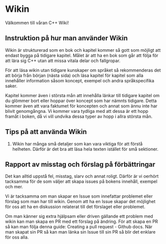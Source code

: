 # **Wikin**

Välkommen till våran C++ Wiki!

## **Instruktion på hur man använder Wikin**

Wikin är strukturerad som en bok och kapitel kommer så gott som möjligt att endast bygga på tidigare kapitel. Målet är att ha en bok som går att följa för att lära sig C++ utan att missa vitala delar och fallgropar.

För att läsa wikin utan tidigare kunskaper om språket så rekommenderas det att börja från början (nästa sida) och läsa kapitel för kapitel som alla innehåller information såsom koncept, exempel och andra språkspecifika saker.

Kapitel kommer även i största mån att innehålla länkar till tidigare kapitel om du glömmer bort eller hoppar över koncept som har nämnts tidigare. Detta kommer även att vara faktumet för koncepten och annat som ännu inte har blivit genomgångna. Vi kommer vara tydliga med att dessa är ett hopp framåt i boken, då vi vill undvika dessa typer av hopp i allra största mån.

## **Tips på att använda Wikin**

1. Wikin har många små detaljer som kan vara viktiga för att förstå helheten. Därför är det bra att läsa hela texten istället för små sektioner.

## **Rapport av misstag och förslag på förbättringar**

Det kan alltid uppstå fel, misstag, slarv och annat roligt. Därför är vi oerhört tacksamma för de som väljer att skapa issues på bokens innehåll, exempel och mer.

Vi är tacksamma om man skapar en Issue som innefattar problemet eller förslag som man har till wikin. Genom att ha en Issue skapar det möjlighet för oss att ha en diskussion relaterat till det förslaget eller problemet.

Om man känner sig extra hjälpsam eller driven gällande ett problem med wikin kan man skapa en PR med ett förslag på ändring. För att skapa en PR så kan man följa denna guide: Creating a pull request - Github docs. När man skapat sin PR så kan man länka sin Issue till sin PR så blir det enklare för oss alla.
